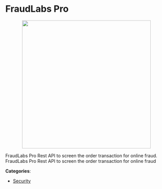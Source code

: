 # FraudLabs Pro
<p align="center">
    <img width="400" src="https://raw.githubusercontent.com/apis-list/apis-list/apis/fraudlabs-pro/logo_256x256.png" />
</p>

FraudLabs Pro Rest API to screen the order transaction for online fraud.  FraudLabs Pro Rest API to screen the order transaction for online fraud



**Categories**:

- [Security](https://github.com/apis-list/apis-list#security)



